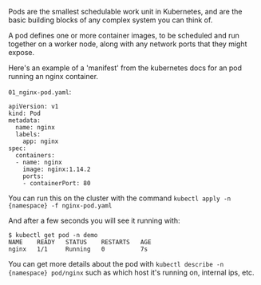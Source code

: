 Pods are the smallest schedulable work unit in Kubernetes, and are the basic building blocks of any complex system you can think of. 

A pod defines one or more container images, to be scheduled and run together on a worker node, along with any network ports that they might expose.

Here's an example of a 'manifest' from the kubernetes docs for an pod running an nginx container.

`01_nginx-pod.yaml`:

```
apiVersion: v1
kind: Pod
metadata:
  name: nginx
  labels:
    app: nginx
spec:
  containers:
  - name: nginx
    image: nginx:1.14.2
    ports:
    - containerPort: 80
```

You can run this on the cluster with the command `kubectl apply -n {namespace} -f nginx-pod.yaml`

And after a few seconds you will see it running with:

```
$ kubectl get pod -n demo
NAME    READY   STATUS    RESTARTS   AGE
nginx   1/1     Running   0          7s
```

You can get more details about the pod with `kubectl describe -n {namespace} pod/nginx` such as which host it's running on, internal ips, etc.